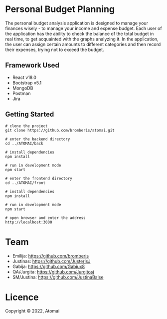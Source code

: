 # Personal Budget Planning

The personal budget analysis application is designed to manage your finances wisely - to manage your income and expense budget. Each user of the application has the ability to check the balance of the total budget in real time, to get acquainted with the graphs analyzing it. In the application, the user can assign certain amounts to different categories and then record their expenses, trying not to exceed the budget.

## Framework Used
* React v18.0
* Bootstrap v5.1
* MongoDB
* Postman
* Jira

## Getting Started
```
# clone the project
git clone https://github.com/bromberis/atomai.git

# enter the backend directory
cd ../ATOMAI/back

# install dependencies
npm install

# run in development mode
npm start

# enter the frontend directory
cd ../ATOMAI/front

# install dependencies
npm install

# run in development mode
npm start

# open browser and enter the address
http://localhost:3000
```
# Team
 * Emilija: https://github.com/bromberis
 * Justinas: https://github.com/JusterisJ
 * Gabija: https://github.com/Gabiux8
 * QA/Jurgita: https://github.com/Jurgitosj
 * SM/Justina: https://github.com/JustinaBalse

# Licence
Copyright ©️ 2022, Atomai
